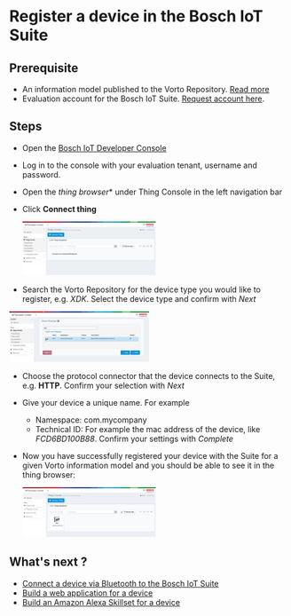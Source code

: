 # Register a device in the Bosch IoT Suite


## Prerequisite

- An information model published to the Vorto Repository. [Read more](tutorial-create_and_publish_with_web_editor.md)
- Evaluation account for the Bosch IoT Suite. [Request account here](https://bosch-si.secure.force.com/content/FormDisplayPage?f=2abiE).

## Steps

- Open the <a href="https://console.bosch-iot-suite.com">Bosch IoT Developer Console</a>
- Log in to the console with your evaluation tenant, username and password.
- Open the *thing browser** under Thing Console in the left navigation bar
- Click **Connect thing**

	<img src="./images/connect_xdk_kura/step2_connect.png" width="50%" height="50%"/>

- Search the Vorto Repository for the device type you would like to register, e.g. _XDK_. Select the device type and confirm with _Next_

 <img src="./images/connect_xdk_kura/step2_connect_vorto.png" width="50%"/>

- Choose the protocol connector that the device connects to the Suite, e.g. **HTTP**. Confirm your selection with _Next_
- Give your device a unique name. For example
	- Namespace: com.mycompany
	- Technical ID: For example the mac address of the device, like _FCD6BD100B88_. Confirm your settings with _Complete_
- Now you have successfully registered your device with the Suite for a given Vorto information model and you should be able to see it in the thing browser:
	
	<img src="./images/connect_xdk_kura/step2_7.png" width="50%"/>

## What's next ? 

- [Connect a device via Bluetooth to the Bosch IoT Suite](tutorial_connect_xdk_ble.md)
- [Build a web application for a device](tutorial_create_webapp_dashboard.md)
- [Build an Amazon Alexa Skillset for a device](tutorial_voicecontrol_alexa.md)
